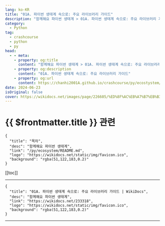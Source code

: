 ```yaml
---
lang: ko-KR
title: "01A. 파이썬 생태계 속으로: 주요 라이브러리 가이드"
description: "함께해요 파이썬 생태계 > 01A. 파이썬 생태계 속으로: 주요 라이브러리 가이드"
category:
  - Python
tag: 
  - crashcourse
  - python
  - py
head:
  - - meta:
    - property: og:title
      content: "함께해요 파이썬 생태계 > 01A. 파이썬 생태계 속으로: 주요 라이브러리 가이드"
    - property: og:description
      content: "01A. 파이썬 생태계 속으로: 주요 라이브러리 가이드"
    - property: og:url
      content: https://chanhi2001A.github.io/crashcourse/py/ecostystem/01A.html
date: 2024-06-23
isOriginal: false
cover: https://wikidocs.net/images/page/226605/%ED%8F%AC%EB%A7%B7%EB%B3%80%ED%99%98%ED%9D%A5%ED%95%B4%EB%9D%BC_%ED%8C%8C%EC%9D%B4%EC%8D%AC_%ED%8C%8C%EC%9D%B4%EC%8D%AC_%EB%A7%8C%EC%84%B8.jpg
---
```


# {{ $frontmatter.title }} 관련

```component VPCard
{
  "title": "목차",
  "desc": "함께해요 파이썬 생태계",
  "link": "/py/ecosystem/README.md",
  "logo": "https://wikidocs.net/static/img/favicon.ico",
  "background": "rgba(51,122,183,0.2)"
}
```

[[toc]]

---

```component VPCard
{
  "title": "01A. 파이썬 생태계 속으로: 주요 라이브러리 가이드 | WikiDocs",
  "desc": "함께해요 파이썬 생태계",
  "link": "https://wikidocs.net/233318",
  "logo": "https://wikidocs.net/static/img/favicon.ico",
  "background": "rgba(51,122,183,0.2)"
}
```

<!-- TODO: 작성 -->

---

<TagLinks />